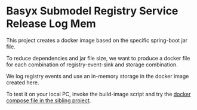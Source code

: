 # Basyx Submodel Registry Service Release Log Mem

This project creates a docker image based on the specific spring-boot jar file.

To reduce dependencies and jar file size, we want to produce a docker file for each combination of registry-event-sink and storage combination.

We log registry events and use an in-memory storage in the docker image created here.

To test it on your local PC, invoke the build-image script and try the [docker compose file in the sibling project](../docker-compose/docker-compose.yml).